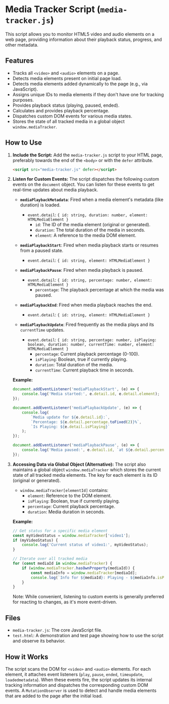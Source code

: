 # Media Tracker Script (`media-tracker.js`)

This script allows you to monitor HTML5 video and audio elements on a web page, providing information about their playback status, progress, and other metadata.

## Features

- Tracks all `<video>` and `<audio>` elements on a page.
- Detects media elements present on initial page load.
- Detects media elements added dynamically to the page (e.g., via JavaScript).
- Assigns unique IDs to media elements if they don't have one for tracking purposes.
- Provides playback status (playing, paused, ended).
- Calculates and provides playback percentage.
- Dispatches custom DOM events for various media states.
- Stores the state of all tracked media in a global object `window.mediaTracker`.

## How to Use

1.  **Include the Script:**
    Add the `media-tracker.js` script to your HTML page, preferably towards the end of the `<body>` or with the `defer` attribute.
    ```html
    <script src="media-tracker.js" defer></script>
    ```

2.  **Listen for Custom Events:**
    The script dispatches the following custom events on the `document` object. You can listen for these events to get real-time updates about media playback.

    *   **`mediaPlaybackMetadata`**: Fired when a media element's metadata (like duration) is loaded.
        *   `event.detail`: `{ id: string, duration: number, element: HTMLMediaElement }`
            *   `id`: The ID of the media element (original or generated).
            *   `duration`: The total duration of the media in seconds.
            *   `element`: A reference to the media DOM element.

    *   **`mediaPlaybackStart`**: Fired when media playback starts or resumes from a paused state.
        *   `event.detail`: `{ id: string, element: HTMLMediaElement }`

    *   **`mediaPlaybackPause`**: Fired when media playback is paused.
        *   `event.detail`: `{ id: string, percentage: number, element: HTMLMediaElement }`
            *   `percentage`: The playback percentage at which the media was paused.

    *   **`mediaPlaybackEnd`**: Fired when media playback reaches the end.
        *   `event.detail`: `{ id: string, element: HTMLMediaElement }`

    *   **`mediaPlaybackUpdate`**: Fired frequently as the media plays and its `currentTime` updates.
        *   `event.detail`: `{ id: string, percentage: number, isPlaying: boolean, duration: number, currentTime: number, element: HTMLMediaElement }`
            *   `percentage`: Current playback percentage (0-100).
            *   `isPlaying`: Boolean, true if currently playing.
            *   `duration`: Total duration of the media.
            *   `currentTime`: Current playback time in seconds.

    **Example:**
    ```javascript
    document.addEventListener('mediaPlaybackStart', (e) => {
        console.log('Media started:', e.detail.id, e.detail.element);
    });

    document.addEventListener('mediaPlaybackUpdate', (e) => {
        console.log(
            `Media update for ${e.detail.id}:`,
            `Percentage: ${e.detail.percentage.toFixed(2)}%`,
            `Is Playing: ${e.detail.isPlaying}`
        );
    });

    document.addEventListener('mediaPlaybackPause', (e) => {
        console.log('Media paused:', e.detail.id, `at ${e.detail.percentage.toFixed(2)}%`);
    });
    ```

3.  **Accessing Data via Global Object (Alternative):**
    The script also maintains a global object `window.mediaTracker` which stores the current state of all tracked media elements. The key for each element is its ID (original or generated).

    *   `window.mediaTracker[elementId]` contains:
        *   `element`: Reference to the DOM element.
        *   `isPlaying`: Boolean, true if currently playing.
        *   `percentage`: Current playback percentage.
        *   `duration`: Media duration in seconds.

    **Example:**
    ```javascript
    // Get status for a specific media element
    const myVideoStatus = window.mediaTracker['video1'];
    if (myVideoStatus) {
        console.log('Current status of video1:', myVideoStatus);
    }

    // Iterate over all tracked media
    for (const mediaId in window.mediaTracker) {
        if (window.mediaTracker.hasOwnProperty(mediaId)) {
            const mediaInfo = window.mediaTracker[mediaId];
            console.log(`Info for ${mediaId}: Playing - ${mediaInfo.isPlaying}, Percentage - ${mediaInfo.percentage}%`);
        }
    }
    ```
    Note: While convenient, listening to custom events is generally preferred for reacting to changes, as it's more event-driven.

## Files

*   `media-tracker.js`: The core JavaScript file.
*   `test.html`: A demonstration and test page showing how to use the script and observe its behavior.

## How it Works

The script scans the DOM for `<video>` and `<audio>` elements. For each element, it attaches event listeners (`play`, `pause`, `ended`, `timeupdate`, `loadedmetadata`). When these events fire, the script updates its internal tracking information and dispatches the corresponding custom DOM events. A `MutationObserver` is used to detect and handle media elements that are added to the page after the initial load.